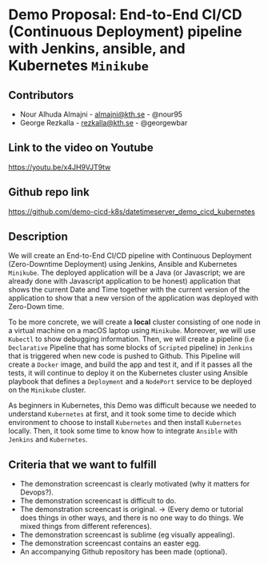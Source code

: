 # Demo Proposal: End-to-End CI/CD (Continuous Deployment) pipeline with Jenkins, ansible, and Kubernetes `Minikube`

## Contributors
* Nour Alhuda Almajni - almajni@kth.se - @nour95
* George Rezkalla - rezkalla@kth.se - @georgewbar

## Link to the video on Youtube
https://youtu.be/x4JH9VJT9tw

## Github repo link
https://github.com/demo-cicd-k8s/datetimeserver_demo_cicd_kubernetes

## Description
We will create an End-to-End CI/CD pipeline with Continuous Deployment (Zero-Downtime Deployment) using Jenkins, Ansible and Kubernetes `Minikube`. The deployed application will be a Java (or Javascript; we are already done with Javascript application to be honest) application that shows the current Date and Time together with the current version of the application to show that a new version of the application was deployed with Zero-Down time.

To be more concrete, we will create a **local** cluster consisting of one node in a virtual machine on a macOS laptop using `Minikube`. Moreover, we  will use `Kubectl` to show debugging information. Then, we will create a pipeline (i.e `Declarative` Pipeline that has some blocks of `Scripted` pipeline) in `Jenkins` that is triggered when new code is pushed to Github. This Pipeline will create a `Docker` image, and build the app and test it, and if it passes all the tests, it will continue to deploy it on the Kubernetes cluster using Ansible playbook that defines a `Deployment` and a `NodePort` service to be deployed on the `Minikube` cluster.

As beginners in Kubernetes, this Demo was difficult because we needed to understand `Kubernetes` at first, and it took some time to decide which environment to choose to install `Kubernetes` and then install `Kubernetes` locally. Then, it took some time to know how to integrate `Ansible` with `Jenkins` and `Kubernetes`.

## Criteria that we want to fulfill
* The demonstration screencast is clearly motivated (why it matters for Devops?).
* The demonstration screencast is difficult to do.
* The demonstration screencast is original. -> (Every demo or tutorial does things in other ways, and there is no one way to do things. We mixed things from different references).
* The demonstration screencast is sublime (eg visually appealing).
* The demonstration screencast contains an easter egg.
* An accompanying Github repository has been made (optional).
